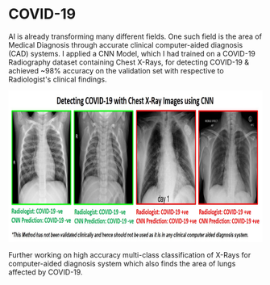 # COVID-19

AI is already transforming many different fields. One such field is the area of Medical Diagnosis through accurate clinical computer-aided diagnosis (CAD) systems. I applied a CNN Model, which I had trained on a COVID-19 Radiography dataset containing Chest X-Rays, for detecting COVID-19 & achieved ~98% accuracy on the validation set with respective to Radiologist's clinical findings.

<p align="center">
    <img width="775" height="300" src = 'https://github.com/aviralchharia/COVID-19/blob/master/Detecting%20COVID-19%20with%20Chest%20X-Ray%20Images%20using%20CNN.jpg?raw=true''
</p>

Further working on high accuracy multi-class classification of X-Rays for computer-aided diagnosis system which also finds the area of lungs affected by COVID-19.

